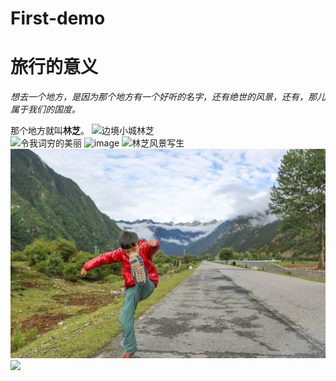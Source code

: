 # First-demo

旅行的意义
==========================
*想去一个地方，是因为那个地方有一个好听的名字，还有绝世的风景，还有，那儿属于我们的国度。*  <br/>

  那个地方就叫**林芝**。
![](https://timgsa.baidu.com/timg?image&quality=80&size=b9999_10000&sec=1492156570088&di=7d1ffedd6d16f434277f73d65f0f5891&imgtype=jpg&src=http%3A%2F%2Fimg3.imgtn.bdimg.com%2Fit%2Fu%3D1932411790%2C1237640318%26fm%3D214%26gp%3D0.jpg "边境小城林芝")<br/>
![](https://timgsa.baidu.com/timg?image&quality=80&size=b9999_10000&sec=1492158115665&di=c89d51487b4a1a950002cf3302c8e77e&imgtype=0&src=http%3A%2F%2Ffile25.mafengwo.net%2FM00%2FA5%2F92%2FwKgB4lNviiKALYe2AB2nT07ZFcA05.jpeg "令我词穷的美丽")
![image](https://timgsa.baidu.com/timg?image&quality=80&size=b9999_10000&sec=1492156965911&di=f32d7e879d5f7c437434e54f45ccd427&imgtype=0&src=http%3A%2F%2Fwww.369lvyouwang.com%2Fupload%2F20160217%2F201602171718563008.jpg)
![](http://s6.sinaimg.cn/mw690/001zCgz5gy6LAR1kqk595&690 "林芝风景写生")
![](https://github.com/financie/First-demo/blob/master/images/linzhi.jpg "看我一脚！")
![](https://timgsa.baidu.com/timg?image&quality=80&size=b9999_10000&sec=1492157037757&di=7e332173797192dc62deefac54a58d11&imgtype=0&src=http%3A%2F%2Fimage13-c.poco.cn%2Fmypoco%2Fqing%2F20120607%2F13%2F7243384304176373158_750x499_220.jpg)
